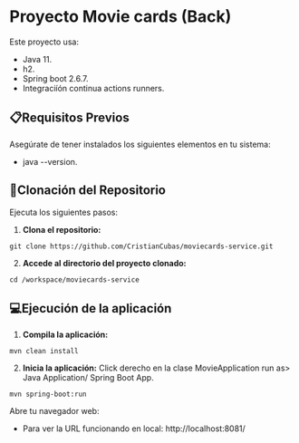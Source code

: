 # Proyecto Movie cards (Back)

Este proyecto usa:
- Java 11.
- h2.
- Spring boot 2.6.7.
- Integraciíón continua actions runners.

## 📋Requisitos Previos
Asegúrate de tener instalados los siguientes elementos en tu sistema:

- java --version.

## 🔧Clonación del Repositorio
Ejecuta los siguientes pasos:

1. **Clona el repositorio:**
```
git clone https://github.com/CristianCubas/moviecards-service.git
```
2. **Accede al directorio del proyecto clonado:**
```
cd /workspace/moviecards-service
```

## 💻Ejecución de la aplicación
1. **Compila la aplicación:**
```
mvn clean install
```
2. **Inicia la aplicación:**
Click derecho en la clase MovieApplication run as>  Java Application/ Spring Boot App.
```
mvn spring-boot:run
```

Abre tu navegador web:
- Para ver la URL funcionando en local: http://localhost:8081/
